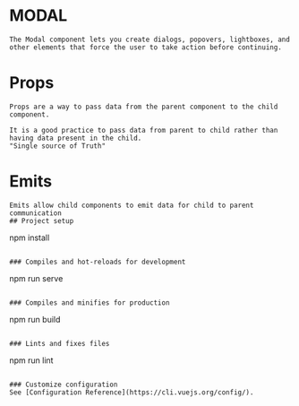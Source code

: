 # MODAL
```
The Modal component lets you create dialogs, popovers, lightboxes, and other elements that force the user to take action before continuing.
```

# Props
```
Props are a way to pass data from the parent component to the child component.

It is a good practice to pass data from parent to child rather than having data present in the child.
"Single source of Truth"
```

# Emits
```
Emits allow child components to emit data for child to parent communication
## Project setup
```
npm install
```

### Compiles and hot-reloads for development
```
npm run serve
```

### Compiles and minifies for production
```
npm run build
```

### Lints and fixes files
```
npm run lint
```

### Customize configuration
See [Configuration Reference](https://cli.vuejs.org/config/).
